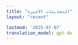 ```yaml
---
title: "التحديثات الأخيرة"
layout: "recent"

lastmod: '2025-07-07'
translation_model: gpt-4o
---
```


<!-- سيتم إضافة رسوم الأفعى المتحركة عبر القالب --> 